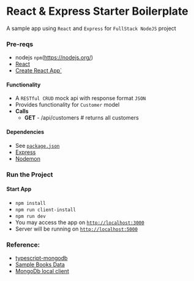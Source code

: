 # React & Express Starter Boilerplate

A sample app using `React` and `Express` for `FullStack NodeJS` project

### Pre-reqs

- nodejs `npm`(https://nodejs.org/)
- [React](https://reactjs.org/)
- [Create React App`](https://github.com/facebook/create-react-app)

#### Functionality

- A `RESTful CRUD` mock api with response format `JSON`
- Provides functionality for `Customer` model
- **Calls**
  - **GET** - /api/customers # returns all customers

#### Dependencies

- See [`package.json`](/package.json)
- [Express](https://expressjs.com/)
- [Nodemon](https://nodemon.io/)

### Run the Project

#### Start App

- `npm install`
- `npm run client-install`
- `npm run dev`
- You may access the app on [`http://localhost:3000`](http://localhost:3000)
- Server will be running on [`http://localhost:5000`](http://localhost:5000)

### Reference:

- [typescript-mongodb](https://tutorialedge.net/typescript/typescript-mongodb-beginners-tutorial/)
- [Sample Books Data](https://gist.github.com/nanotaboada/6396437)
- [MongoDb local client](https://robomongo.org/)
